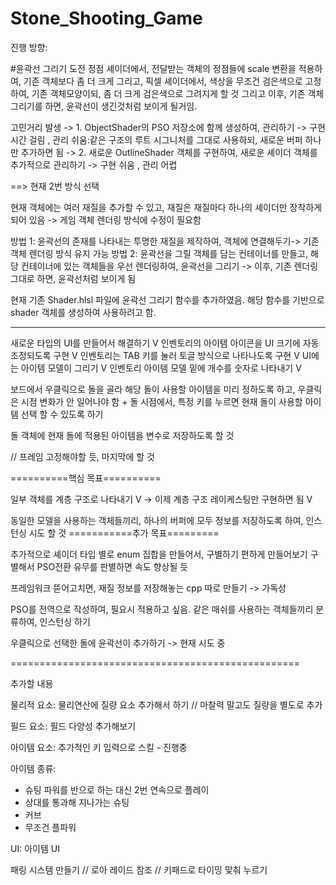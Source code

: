 # Stone_Shooting_Game

진행 방향:

#윤곽선 그리기 도전
정점 셰이더에서, 전달받는 객체의 정점들에 scale 변환을 적용하여, 기존 객체보다 좀 더 크게 그리고, 
픽셀 셰이더에서, 색상을 무조건 검은색으로 고정하여, 기존 객체모양이되, 좀 더 크게 검은색으로 그려지게 할 것
그리고 이후, 기존 객체 그리기를 하면, 윤곽선이 생긴것처럼 보이게 될거임.

고민거리 발생
-> 1. ObjectShader의 PSO 저장소에 함께 생성하여, 관리하기 -> 구현 시간 걸림 , 관리 쉬움:같은 구조의 루트 시그니처를 그대로 사용하되, 새로운 버퍼 하나만 추가하면 됨
-> 2. 새로운 OutlineShader 객체를 구현하여, 새로운 셰이더 객체를 추가적으로 관리하기 -> 구현 쉬움 , 관리 어렵

==> 현재 2번 방식 선택

현재 객체에는 여러 재질을 추가할 수 있고, 재질은 재질마다 하나의 셰이더만 장착하게 되어 있음
-> 게임 객체 렌더링 방식에 수정이 필요함

방법 1: 윤곽선의 존재를 나타내는 투명한 재질을 제작하여, 객체에 연결해두기-> 기존 객체 렌더링 방식 유지 가능
방법 2: 윤곽선을 그릴 객체를 담는 컨테이너를 만들고, 해당 컨테이너에 있는 객체들을 우선 렌더링하여, 윤곽선을 그리기 -> 이후, 기존 렌더링 그대로 하면, 윤곽선처럼 보이게 됨



현재 기존 Shader.hlsl 파일에 윤곽선 그리기 함수를 추가하였음.
해당 함수를 기반으로 shader 객체를 생성하여 사용하려고 함.



---------------------------------------------

새로운 타입의 UI를 만들어서 해결하기 V
인벤토리의 아이템 아이콘을 UI 크기에 자동 조정되도록 구현 V
인벤토리는 TAB 키를 눌러 토글 방식으로 나타나도록 구현 V
UI에는 아이템 모델이 그리기 V
인벤토리 아이템 모델 밑에 개수를 숫자로 나타내기 V

보드에서 우클릭으로 돌을 골라 해당 돌이 사용할 아이템을 미리 정하도록 하고, 우클릭은 시점 변화가 안 일어나야 함
			+
돌 시점에서, 특정 키를 누르면 현재 돌이 사용할 아이템 선택 할 수 있도록 하기

돌 객체에 현재 돌에 적용된 아이템을 변수로 저장하도록 할 것

// 프레임 고정해야할 듯, 마지막에 할 것

==========핵심 목표==========

일부 객체를 계층 구조로 나타내기 V
-> 이제 계층 구조 레이케스팅만 구현하면 됨 V

동일한 모델을 사용하는 객체들끼리, 하나의 버퍼에 모두 정보를 저장하도록 하여, 인스턴싱 시도 할 것
===========추가 목표=========

추가적으로 셰이더 타입 별로 enum 집합을 만들어서, 구별하기 편하게 만들어보기
구별해서 PSO전환 유무를 판별하면 속도 향상될 듯

프레임워크 뜯어고치면, 재질 정보를 저장해놓는 cpp 따로 만들기 -> 가독성

PSO를 전역으로 작성하여, 필요시 적용하고 싶음.
같은 매쉬를 사용하는 객체들끼리 분류하여, 인스턴싱 하기

우클릭으로 선택한 돌에 윤곽선이 추가하기 -> 현재 시도 중

==================================================

추가할 내용 

물리적 요소:
물리연산에 질량 요소 추가해서 하기 // 마찰력 말고도 질량을 별도로 추가

필드 요소:
필드 다양성 추가해보기

아이템 요소:
추가적인 키 입력으로 스킬 - 진행중

아이템 종류:
- 슈팅 파워를 반으로 하는 대신 2번 연속으로 플레이
- 상대를 통과해 지나가는 슈팅
- 커브
- 무조건 플파워


UI:
아이템 UI


패링 시스템 만들기 // 로아 레이드 참조 // 키패드로 타이밍 맟춰 누르기



